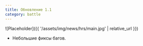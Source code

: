 ```yaml
---
title: Обновление 1.1
category: battle
---
```


![Placeholder]({{ '/assets/img/news/hrs/main.jpg' | relative_url }})

- Небольшие фиксы багов.